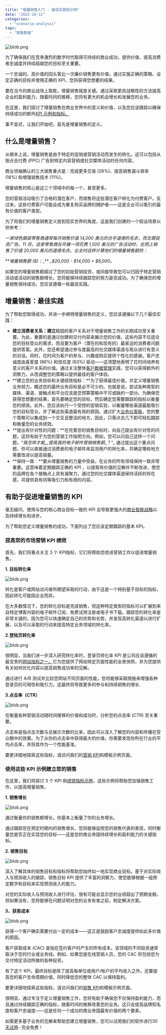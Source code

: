 ```yaml
---
title: "增量销售入门 - 最佳实践和示例"
date: "2022-10-12"
categories: 
  - "scenario-analysis"
tags: 
  - "销售数据"
---
```


![blob.png](images/1665561961-blob-png.png)

为了确保我们在竞争激烈的数字时代取得可持续的商业成功，提供价值、提高消费者忠诚度并持续超越您的目标至关重要。

一个忠诚的、高价值的回头客比一次廉价销售更有价值，通过实施正确的策略、设定正确的目标并使用正确的 KPI，您将获得您想要的结果。

要在当今的商业战场上取胜，增量销售就是关键。通过采取更具战略性的方法提高企业的盈利能力，随着时间的推移，您将有更大的机会增长和发展您的业务。

在这里，我们探讨了增量销售在商业世界中的意义和价值，以及您应该跟踪以确保持续成功的额外[KPI 示例和指标。](https://www.datafocus.ai/infos/kpi-examples-and-templates)

事不宜迟，让我们开始吧，首先是增量销售的定义。

## 什么是增量销售？

从根本上说，增量销售是由于特定的促销或营销活动而发生的转化。这可以包括从按点击付费 (PPC) 广告到特定内容营销或社交媒体活动的任何内容。

商业领袖确认的三大销售重点是：完成更多交易 (28%)、提高销售漏斗效率 (18%) 和增强销售技术 (11%)。

增量销售的核心是这三个领域中的每一个，甚至更多。

您的营销活动吸引了合格的潜在客户，而销售将这些潜在客户转化为付费客户。反过来，这些付费客户可能会成为重复购买品牌的拥护者——这是企业可以吸引的最有价值的客户类型。

为了将我们的增量销售定义放到现实世界的角度，这是我们创建的一个假设场景以供参考：

_一家绿色服装零售商通常每月销售价值 14,000 美元的合乎道德的毛衣，而无需投资广告。11 月，这家零售商在开展一项花费 1,500 美元的广告活动时，在网上销售了价值 20,000 美元的道德毛衣。业主时这样计算他们的增量销售额的：_

**_增量销售额 ($)：_** _$20,000 - $14,000 = $6,000。_

如果您的增量销售额超过了您的初始营销投资，或间接导致您可以归因于特定营销活动或活动的销售额增长，您将能够持续跟踪您的努力是否成功。为了确保您的增量销售保持成功，您应该遵循一些最佳实践。

## 增量销售：最佳实践

为了帮助您取得成功，并进一步阐明增量销售的定义，您应该遵循以下几个最佳实践：

- **建立消费者关系：建立**稳固的客户关系对于增量销售工作的长期成功至关重要。为此，重要的是通过创建和交付内容来展示您的价值，这些内容不仅适合您的目标受众的需求，而且要为客户（潜在的和现有的）最紧迫的消费者问题提供答案。此外，您还希望通过参与度最高的社交媒体渠道与观众进行有意义的对话。同时，花时间为客户的参与、兴趣或购买提供个性化的感谢。客户忠诚度由喜爱度 (86%) 和信任度 (83%) 驱动——这清楚地表明了花时间培养有意义的客户关系的价值。通过关注整体[客户数据管理](https://www.datafocus.ai/infos/customer-data-management-best-practices)实践，您可以获得额外的洞察力，从而调整您的策略以提供最佳的客户体验。
- **建立您的业务目标和关键绩效指标：**为了获得最佳价值，并定义增量销售业务努力，概述您的最终业务目标是必不可少的。也就是说，尝试各种类型的媒体、渠道、接触点和平台应该是您预算策略中不可或缺的一部分。为确保您获得您想要的结果，首先要确定您的目标，然后确定您需要跟踪的指标以衡量您的绩效。此外，您应该执行一个受控的促销实验，以衡量哪些渠道最能吸引您的目标受众，并了解这些渠道最有效的原因。通过扩大[业务仪表板](https://www.datafocus.ai/infos/dashboard-examples-and-templates)，您的整个策略可以集成到一个交互且整洁的地方，因此，只需点击几下即可轻松跟踪和衡量您的业务绩效。
- **提出有针对性的问题：**在完善您的销售目标时，向自己提出有针对性的问题，这将有助于为您的营销工作指明方向。例如，您可以问自己这样一个问题，“_我怎样才能__提高我的电子邮件营销销售额__？”_ 通过提出这个重点问题，你可以直接通过消费者的电子邮件来监测用户的转化率，并确定哪些地方需要改进以提高销量。
- **保持一致：**要从增量销售的力量中受益，在业务的所有领域保持一致非常重要。这意味着定期跟踪正确的 KPI ，以提取有价值的见解并不断改进，使您的品牌在各个接触点上具有凝聚力，通过您的社交媒体渠道保持活跃的存在感，并提供具有同等吸引力和有用的内容。

## 有助于促进增量销售的 KPI

毫无疑问，使用与您的核心商业目标一致的 KPI 会导致更强大的[商业智能战略](https://www.datafocus.ai/infos/roadmap-to-a-successful-business-intelligence-strategy)以及持续增长和进步。

为了帮助您定义增量销售的成功，下面列出了您应该定期跟踪的基本 KPI。

### 提高您的市场营销 KPI 绩效

首先，我们将重点关注 3 个 KPI指标，它们将帮助您改进营销工作以促进增量销售。

**1\. 目标转化率**

![blob.png](images/1665561963-blob-png.png)

转化是客户或网站访问者所期望采取的行动，由于这是一个特别基于目标的指标，因此转化可能因企业而异。

在大多数情况下，您的转化目标是完成销售，但这种特定类型的指标可以扩展到来自特定博客内容的电子邮件订阅、免费试用注册或电子书下载。跟踪您的转化率是非常关键的，因为您可以快速确定自己的优势和劣势，并发现高转化渠道以进行扩展，以及可以采取的行动来提高特定业务领域的转化率。

**2.登陆页转化率**

![blob.png](images/1665561964-blob-png.png)

很明显，当我们进一步深入研究转化率时，登录页转化率 KPI 是公司应该遵循的最宝贵的[网站指标之一。](https://www.datafocus.ai/infos/website-metrics-and-web-traffic-analytics)它为您提供了网站特定页面性能的全景快照，并为您提供有关如何优化内容以提高销售成功率的见解。

通过进行 A/B 测试并比较您网站不同页面的性能，您将能够采取措施来增强各种登录页的可用性和吸引力，这最终将导致更多的参与和持续销售的增长.

**3.点击率（CTR）**

![blob.png](images/1665561965-blob-png.png)

在衡量各种营销活动随时间推移的价值和成功时，分析您的点击率 (CTR) 至关重要。

点击率是指点击次数与总展示次数的比率，因此可以深入了解您的内容和传播在受众眼中的效果。为了从你的点击率中获得最大的价值，你需要发现你所在行业的平均点击率，并将其作为一个性能基准。

要更详细地探索这些指标，请访问我们的[营销 KPI](https://www.datafocus.ai/infos/kpi-examples-and-templates-marketing)和模板示例页面。

### 使用这些 KPI 示例建立您的销售

在这里，我们将探讨 3 个 KPI 和[绩效指标示例](https://www.datafocus.ai/infos/productivity-metrics-examples)，这些示例将帮助您加强销售工作，以提高增量销售。

**1\. 销售增长**

![blob.png](images/1665561966-blob-png.png)

通过衡量你的销售额增长，你基本上衡量了你的业务增长。

通过跟踪您在预定时期内的销售增长，您将能够监控您的销售代表的表现，同时衡量您是否正在实现您的目标——这是您的商业帝国持续增长和盈利能力的关键指标。

**2\. 销售目标**

![blob.png](images/1665561967-blob-png.png)

深入了解具体的销售目标和指标将帮助您始终如一地实现商业目标。基于对实际收入与预测收入的跟踪，销售目标 KPI 提供了丰富的洞察力，使您能够根据一组预定数字和目标来实现预测收入的能力。

对您的实际收入与预测收入进行评估，很有可能会显示您的业绩超出了预期金额。但如果没有，您将能够在问题证明对您的业务有害之前，制定解决方案。

**3、获客成本**

![blob.png](images/1665561967-blob-png-1.png)

获得一个客户确实需要付出一定的成本——这正是鼓励客户忠诚度提供如此多价值的原因。

客户获取成本 (CAC) 是指在签约客户时产生的所有成本。该领域的不同投资通常取决于您的行业或业务线。例如，如果您是在线营销人员，您的 CAC 将包括您为交付特定活动所做的各种投资。

有了这个 KPI，最终目标是除了提高每单位或用户/帐户的平均收入之外，还要提高您的客户生命周期价值，同时降低您的整体 CAC 以保持盈利。

要更详细地探索这些指标，请访问我们的[销售 KPI](https://www.datafocus.ai/infos/kpi-examples-and-templates-sales)和模板示例页面。

很明显，通过专注于定义增量销售工作，您将有助于确保您不仅保持盈利能力，而且通过持续跟踪正确的指标，随着时间的推移改善您的业务。这只会提高品牌知名度和客户忠诚度——这是任何一个成功的商业帝国最有价值的两个要素。

如需更多基于业务的见解来帮助您建立增量销售，您可以试用我们的软件进行30 [天试用](https://www.datafocus.ai/console)\- 完全免费！
